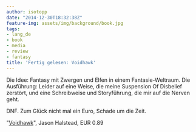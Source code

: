 ```yaml
---
author: isotopp
date: "2014-12-30T18:32:38Z"
feature-img: assets/img/background/book.jpg
tags:
- lang_de
- book
- media
- review
- fantasy
title: 'Fertig gelesen: Voidhawk'
---
```

Die Idee: Fantasy mit Zwergen und Elfen in einem Fantasie-Weltraum. Die Ausführung: Leider auf eine Weise, die meine Suspension Of Disbelief zerstört, und eine Schreibweise und Storyführung, die mir auf die Nerven geht.

DNF. Zum Glück nicht mal ein Euro, Schade um die Zeit.

"[Voidhawk](http://www.amazon.de/Voidhawk-English-Jason-Halstead-ebook/dp/B0053KJCSI)", Jason Halstead, EUR 0.89
